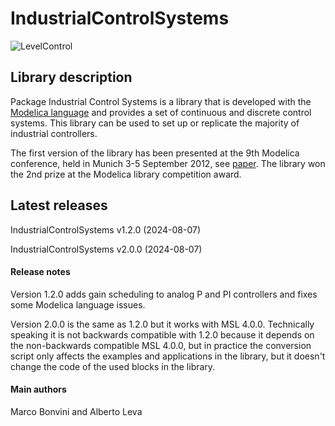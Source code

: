 # IndustrialControlSystems

![LevelControl](https://raw.github.com/mbonvini/IndustrialControlSystems/master/IndustrialControlSystems/help/images/LevelControl_Scheme.png)

## Library description

Package Industrial Control Systems is a library that is developed with the [Modelica language](https://www.modelica.org) and provides a set of continuous and discrete control systems.
This library can be used to set up or replicate the majority of industrial controllers.

The first version of the library has been presented at the 9th Modelica conference,
held in Munich 3-5 September 2012, see [paper](http://dx.doi.org/10.3384/ecp12076477). The library won the 2nd prize at the Modelica library competition award.

## Latest releases

IndustrialControlSystems v1.2.0 (2024-08-07)

IndustrialControlSystems v2.0.0 (2024-08-07)

#### Release notes

Version 1.2.0 adds gain scheduling to analog P and PI controllers and fixes some Modelica language issues.

Version 2.0.0 is the same as 1.2.0 but it works with MSL 4.0.0. Technically speaking it is not backwards compatible with 1.2.0 because it depends on the non-backwards compatible MSL 4.0.0, but in practice the conversion script only affects the examples and applications in the library, but it doesn't change the code of the used blocks in the library.

#### Main authors

Marco Bonvini and Alberto Leva
